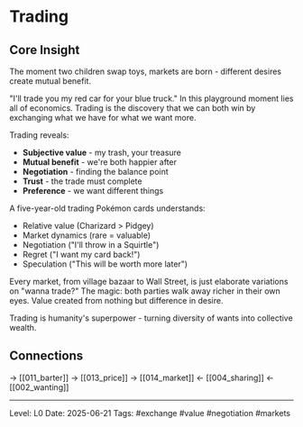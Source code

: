 # Trading

## Core Insight
The moment two children swap toys, markets are born - different desires create mutual benefit.

"I'll trade you my red car for your blue truck." In this playground moment lies all of economics. Trading is the discovery that we can both win by exchanging what we have for what we want more.

Trading reveals:
- **Subjective value** - my trash, your treasure
- **Mutual benefit** - we're both happier after
- **Negotiation** - finding the balance point
- **Trust** - the trade must complete
- **Preference** - we want different things

A five-year-old trading Pokémon cards understands:
- Relative value (Charizard > Pidgey)
- Market dynamics (rare = valuable)
- Negotiation ("I'll throw in a Squirtle")
- Regret ("I want my card back!")
- Speculation ("This will be worth more later")

Every market, from village bazaar to Wall Street, is just elaborate variations on "wanna trade?" The magic: both parties walk away richer in their own eyes. Value created from nothing but difference in desire.

Trading is humanity's superpower - turning diversity of wants into collective wealth.

## Connections
→ [[011_barter]]
→ [[013_price]]
→ [[014_market]]
← [[004_sharing]]
← [[002_wanting]]

---
Level: L0
Date: 2025-06-21
Tags: #exchange #value #negotiation #markets